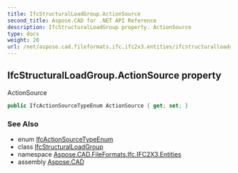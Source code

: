 ```yaml
---
title: IfcStructuralLoadGroup.ActionSource
second_title: Aspose.CAD for .NET API Reference
description: IfcStructuralLoadGroup property. ActionSource
type: docs
weight: 20
url: /net/aspose.cad.fileformats.ifc.ifc2x3.entities/ifcstructuralloadgroup/actionsource/
---
```

## IfcStructuralLoadGroup.ActionSource property

ActionSource

```csharp
public IfcActionSourceTypeEnum ActionSource { get; set; }
```

### See Also

* enum [IfcActionSourceTypeEnum](../../../aspose.cad.fileformats.ifc.ifc2x3.types/ifcactionsourcetypeenum/)
* class [IfcStructuralLoadGroup](../)
* namespace [Aspose.CAD.FileFormats.Ifc.IFC2X3.Entities](../../ifcstructuralloadgroup/)
* assembly [Aspose.CAD](../../../)


